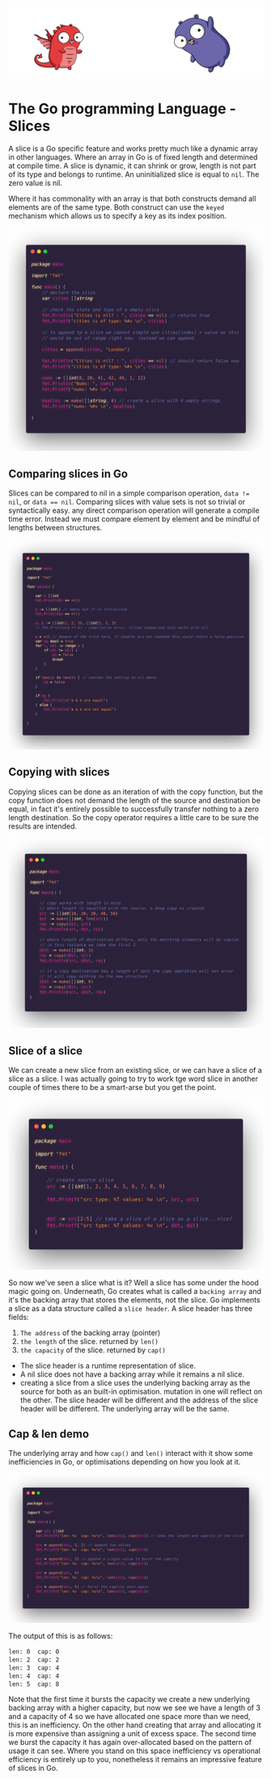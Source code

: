 ![](/assets/gologo.png)

# The Go programming Language - Slices

A slice is a Go specific feature and works pretty much like a dynamic array in other languages. Where an array in Go is of fixed length and determined at compile time. A slice is dynamic, it can shrink or grow, length is not part of its type and belongs to runtime. An uninitialized slice is equal to `nil`. The zero value is nil.

Where it has commonality with an array is that both constructs demand all elements are of the same type. Both construct can use the `keyed` mechanism which allows us to specify a key as its index position.

![](/core/src/06-slices/assets/601-slice-basics.png)

## Comparing slices in Go

Slices can be compared to nil in a simple comparison operation, `data != nil`, or `data == nil`. Comparing slices with value sets is not so trivial or syntactically easy. any direct comparison operation will generate a compile time error. Instead we must compare element by element and be mindful of lengths between structures.

![](/core/src/06-slices/assets/602-compare-slices.png)

## Copying with slices

Copying slices can be done as an iteration of with the copy function, but the copy function does not demand the length of the source and destination be equal, in fact it's entirely possible to successfully transfer nothing to a zero length destination. So the copy operator requires a little care to be sure the results are intended.

![](/core/src/06-slices/assets/603-copy-slices.png)

## Slice of a slice

We can create a new slice from an existing slice, or we can have a slice of a slice as a slice. I was actually going to try to work tge word slice in another couple of times there to be a smart-arse but you get the point.

![](/core/src/06-slices/assets/604-slice-of-slice.png)

So now we've seen a slice what is it? Well a slice has some under the hood magic going on. Underneath, Go creates what is called a `backing array` and it's the backing array that stores the elements, not the slice. Go implements a slice as a data structure called a `slice header`. A slice header has three fields:

1. `The address` of the backing array (pointer)
2. `the length` of the slice. returned by `len()`
3. `the capacity` of the slice. returned by `cap()`

- The slice header is a runtime representation of slice.
- A nil slice does not have a backing array while it remains a nil slice.
- creating a slice from a slice uses the underlying backing array as the source for both as an built-in optimisation. mutation in one will reflect on the other. The slice header will be different and the address of the slice header will be different. The underlying array will be the same.

## Cap & len demo

The underlying array and how `cap()` and `len()` interact with it show some inefficiencies in Go, or optimisations depending on how you look at it.

![](/core/src/06-slices/assets/605-burst-cap.png)

The output of this is as follows:

```shell
len: 0  cap: 0
len: 2  cap: 2
len: 3  cap: 4
len: 4  cap: 4
len: 5  cap: 8
```

Note that the first time it bursts the capacity we create a new underlying backing array with a higher capacity, but now we see we have a length of 3 and a capacity of 4 so we have allocated one space more than we need, this is an inefficiency. On the other hand creating that array and allocating it is more expensive than assigning a unit of excess space. The second time we burst the capacity it has again over-allocated based on the pattern of usage it can see. Where you stand on this space inefficiency vs operational efficiency is entirely up to you, nonetheless it remains an impressive feature of slices in Go.
